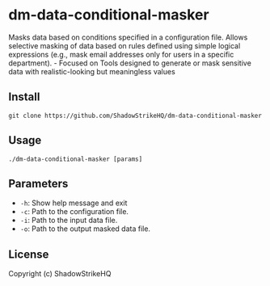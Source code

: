 # dm-data-conditional-masker
Masks data based on conditions specified in a configuration file. Allows selective masking of data based on rules defined using simple logical expressions (e.g., mask email addresses only for users in a specific department). - Focused on Tools designed to generate or mask sensitive data with realistic-looking but meaningless values

## Install
`git clone https://github.com/ShadowStrikeHQ/dm-data-conditional-masker`

## Usage
`./dm-data-conditional-masker [params]`

## Parameters
- `-h`: Show help message and exit
- `-c`: Path to the configuration file.
- `-i`: Path to the input data file.
- `-o`: Path to the output masked data file.

## License
Copyright (c) ShadowStrikeHQ
